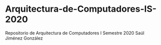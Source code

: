 # Arquitectura-de-Computadores-IS-2020
Repositorio de Arquitectura de Computadores I Semestre 2020 Saúl Jiménez González
